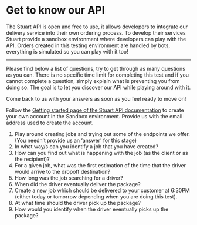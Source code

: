 # Get to know our API

The Stuart API is open and free to use, it allows developers to integrate our delivery service into their own ordering process. To develop their services Stuart provide a sandbox environment where developers can play with the API. Orders created in this testing environment are handled by bots, everything is simulated so you can play with it too!

---
Please find below a list of questions, try to get through as many questions as you can. There is no specific time limit for completing this test and if you cannot complete a question, simply explain what is preventing you from doing so. The goal is to let you discover our API while playing around with it.

Come back to us with your answers as soon as you feel ready to move on!

Follow the [Getting started page of the Stuart API documentation](https://stuart.api-docs.io/v2/general-topics/getting-started) to create your own account in the Sandbox environment. Provide us with the email address used to create the account. 
1. Play around creating jobs and trying out some of the endpoints we offer. (You needn’t provide us an ‘answer’ for this stage)
2. In what way/s can you identify a job that you have created?
3. How can you find out what is happening with the job (as the client or as the recipient)? 
4. For a given job, what was the first estimation of the time that the driver would arrive to the dropoff destination?
5. How long was the job searching for a driver?
6. When did the driver eventually deliver the package?
7. Create a new job which should be delivered to your customer at 6:30PM (either today or tomorrow depending when you are doing this test). 
8. At what time should the driver pick up the package?
9. How would you identify when the driver eventually picks up the package?



